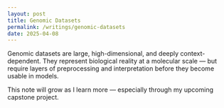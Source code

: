 ```yaml
---
layout: post
title: Genomic Datasets
permalink: /writings/genomic-datasets
date: 2025-04-08
---
```




Genomic datasets are large, high-dimensional, and deeply context-dependent. They represent biological reality at a molecular scale — but require layers of preprocessing and interpretation before they become usable in models.


This note will grow as I learn more — especially through my upcoming capstone project.
